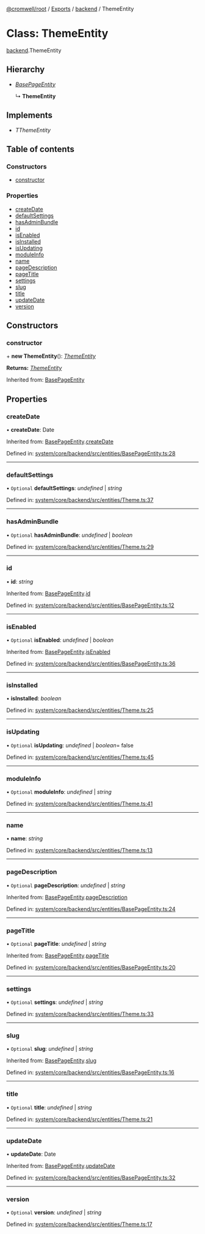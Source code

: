 [@cromwell/root](../README.md) / [Exports](../modules.md) / [backend](../modules/backend.md) / ThemeEntity

# Class: ThemeEntity

[backend](../modules/backend.md).ThemeEntity

## Hierarchy

* [*BasePageEntity*](backend.basepageentity.md)

  ↳ **ThemeEntity**

## Implements

* *TThemeEntity*

## Table of contents

### Constructors

- [constructor](backend.themeentity.md#constructor)

### Properties

- [createDate](backend.themeentity.md#createdate)
- [defaultSettings](backend.themeentity.md#defaultsettings)
- [hasAdminBundle](backend.themeentity.md#hasadminbundle)
- [id](backend.themeentity.md#id)
- [isEnabled](backend.themeentity.md#isenabled)
- [isInstalled](backend.themeentity.md#isinstalled)
- [isUpdating](backend.themeentity.md#isupdating)
- [moduleInfo](backend.themeentity.md#moduleinfo)
- [name](backend.themeentity.md#name)
- [pageDescription](backend.themeentity.md#pagedescription)
- [pageTitle](backend.themeentity.md#pagetitle)
- [settings](backend.themeentity.md#settings)
- [slug](backend.themeentity.md#slug)
- [title](backend.themeentity.md#title)
- [updateDate](backend.themeentity.md#updatedate)
- [version](backend.themeentity.md#version)

## Constructors

### constructor

\+ **new ThemeEntity**(): [*ThemeEntity*](backend.themeentity.md)

**Returns:** [*ThemeEntity*](backend.themeentity.md)

Inherited from: [BasePageEntity](backend.basepageentity.md)

## Properties

### createDate

• **createDate**: Date

Inherited from: [BasePageEntity](backend.basepageentity.md).[createDate](backend.basepageentity.md#createdate)

Defined in: [system/core/backend/src/entities/BasePageEntity.ts:28](https://github.com/CromwellCMS/Cromwell/blob/b0001b2/system/core/backend/src/entities/BasePageEntity.ts#L28)

___

### defaultSettings

• `Optional` **defaultSettings**: *undefined* \| *string*

Defined in: [system/core/backend/src/entities/Theme.ts:37](https://github.com/CromwellCMS/Cromwell/blob/b0001b2/system/core/backend/src/entities/Theme.ts#L37)

___

### hasAdminBundle

• `Optional` **hasAdminBundle**: *undefined* \| *boolean*

Defined in: [system/core/backend/src/entities/Theme.ts:29](https://github.com/CromwellCMS/Cromwell/blob/b0001b2/system/core/backend/src/entities/Theme.ts#L29)

___

### id

• **id**: *string*

Inherited from: [BasePageEntity](backend.basepageentity.md).[id](backend.basepageentity.md#id)

Defined in: [system/core/backend/src/entities/BasePageEntity.ts:12](https://github.com/CromwellCMS/Cromwell/blob/b0001b2/system/core/backend/src/entities/BasePageEntity.ts#L12)

___

### isEnabled

• `Optional` **isEnabled**: *undefined* \| *boolean*

Inherited from: [BasePageEntity](backend.basepageentity.md).[isEnabled](backend.basepageentity.md#isenabled)

Defined in: [system/core/backend/src/entities/BasePageEntity.ts:36](https://github.com/CromwellCMS/Cromwell/blob/b0001b2/system/core/backend/src/entities/BasePageEntity.ts#L36)

___

### isInstalled

• **isInstalled**: *boolean*

Defined in: [system/core/backend/src/entities/Theme.ts:25](https://github.com/CromwellCMS/Cromwell/blob/b0001b2/system/core/backend/src/entities/Theme.ts#L25)

___

### isUpdating

• `Optional` **isUpdating**: *undefined* \| *boolean*= false

Defined in: [system/core/backend/src/entities/Theme.ts:45](https://github.com/CromwellCMS/Cromwell/blob/b0001b2/system/core/backend/src/entities/Theme.ts#L45)

___

### moduleInfo

• `Optional` **moduleInfo**: *undefined* \| *string*

Defined in: [system/core/backend/src/entities/Theme.ts:41](https://github.com/CromwellCMS/Cromwell/blob/b0001b2/system/core/backend/src/entities/Theme.ts#L41)

___

### name

• **name**: *string*

Defined in: [system/core/backend/src/entities/Theme.ts:13](https://github.com/CromwellCMS/Cromwell/blob/b0001b2/system/core/backend/src/entities/Theme.ts#L13)

___

### pageDescription

• `Optional` **pageDescription**: *undefined* \| *string*

Inherited from: [BasePageEntity](backend.basepageentity.md).[pageDescription](backend.basepageentity.md#pagedescription)

Defined in: [system/core/backend/src/entities/BasePageEntity.ts:24](https://github.com/CromwellCMS/Cromwell/blob/b0001b2/system/core/backend/src/entities/BasePageEntity.ts#L24)

___

### pageTitle

• `Optional` **pageTitle**: *undefined* \| *string*

Inherited from: [BasePageEntity](backend.basepageentity.md).[pageTitle](backend.basepageentity.md#pagetitle)

Defined in: [system/core/backend/src/entities/BasePageEntity.ts:20](https://github.com/CromwellCMS/Cromwell/blob/b0001b2/system/core/backend/src/entities/BasePageEntity.ts#L20)

___

### settings

• `Optional` **settings**: *undefined* \| *string*

Defined in: [system/core/backend/src/entities/Theme.ts:33](https://github.com/CromwellCMS/Cromwell/blob/b0001b2/system/core/backend/src/entities/Theme.ts#L33)

___

### slug

• `Optional` **slug**: *undefined* \| *string*

Inherited from: [BasePageEntity](backend.basepageentity.md).[slug](backend.basepageentity.md#slug)

Defined in: [system/core/backend/src/entities/BasePageEntity.ts:16](https://github.com/CromwellCMS/Cromwell/blob/b0001b2/system/core/backend/src/entities/BasePageEntity.ts#L16)

___

### title

• `Optional` **title**: *undefined* \| *string*

Defined in: [system/core/backend/src/entities/Theme.ts:21](https://github.com/CromwellCMS/Cromwell/blob/b0001b2/system/core/backend/src/entities/Theme.ts#L21)

___

### updateDate

• **updateDate**: Date

Inherited from: [BasePageEntity](backend.basepageentity.md).[updateDate](backend.basepageentity.md#updatedate)

Defined in: [system/core/backend/src/entities/BasePageEntity.ts:32](https://github.com/CromwellCMS/Cromwell/blob/b0001b2/system/core/backend/src/entities/BasePageEntity.ts#L32)

___

### version

• `Optional` **version**: *undefined* \| *string*

Defined in: [system/core/backend/src/entities/Theme.ts:17](https://github.com/CromwellCMS/Cromwell/blob/b0001b2/system/core/backend/src/entities/Theme.ts#L17)
